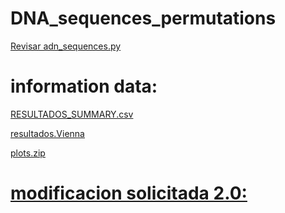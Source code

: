 # DNA_sequences_permutations
[Revisar adn_sequences.py](https://github.com/Fx2048/DNA_sequences_permutations/blob/main/adn_sequence.py)

# information data:

[RESULTADOS_SUMMARY.csv](https://github.com/Fx2048/DNA_sequences_permutations/blob/main/resultados_summary.csv)

[resultados.Vienna](https://github.com/Fx2048/DNA_sequences_permutations/blob/main/resultados.vienna)

[plots.zip](https://github.com/Fx2048/DNA_sequences_permutations/blob/main/plots.zip)

# [modificacion solicitada 2.0:](https://github.com/Fx2048/DNA_sequences_permutations/tree/main/hairpins_estables)
